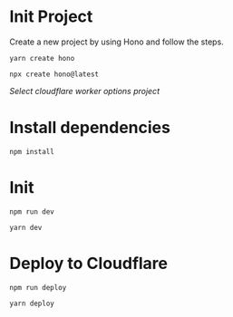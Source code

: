 # Init Project

Create a new project by using Hono and follow the steps.

```shell
yarn create hono
```

```shell
npx create hono@latest
```

*Select cloudflare worker options project*

# Install dependencies

```shell
npm install
```

# Init

```shell
npm run dev
```

```shell
yarn dev
```

# Deploy to Cloudflare

```shell
npm run deploy
```

```shell
yarn deploy
```
